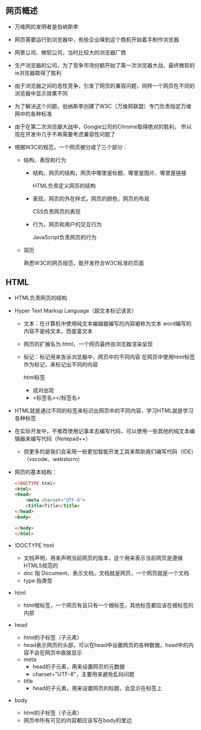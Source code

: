 ## 网页概述

- 万维网的发明者是伯纳斯李

- 网页需要运行到浏览器中，有些企业嗅到这个商机开始着手制作浏览器

- 网景公司、微软公司，当时比较大的浏览器厂商

- 生产浏览器的公司，为了竞争市场份额开始了第一次浏览器大战，最终微软的ie浏览器取得了胜利

- 由于浏览器之间的恶性竞争，引发了网页的兼容问题，同样一个网页在不同的浏览器中显示效果不同

- 为了解决这个问题，伯纳斯李创建了W3C（万维网联盟）专门负责指定万维网中的各种标准

- 由于在第二次浏览器大战中，Google公司的Chrome取得绝对的胜利， 所以现在开发中几乎不再需要考虑兼容性问题了

- 根据W3C的规范，一个网页被分成了三个部分：
  - 结构、表现和行为
    - 结构，网页的结构，网页中哪里是标题、哪里是图片、哪里是链接
      
      HTML负责定义网页的结构
      
    - 表现，网页的外在样式，网页的颜色，网页的布局
      
      CSS负责网页的表现
      
    - 行为，网页和用户的交互行为
      
      JavaScript负责网页的行为
    
  - 简历
    
    熟悉W3C的网页规范，能开发符合W3C标准的页面

## HTML

- HTML负责网页的结构

- Hyper Text Markup Language（超文本标记语言）

  - 文本：在计算机中使用纯文本编辑器编写的内容被称为文本
    word编写的内容不是纯文本，而是富文本
  - 网页的扩展名为.html，一个网页最终由浏览器渲染呈现
  - 标记：标记用来告诉浏览器中，网页中的不同内容
    在网页中使用html标签作为标记，来标记出不同的内容
    
    html标签
    - 成对出现
    - <标签名></标签名>

- HTML就是通过不同的标签来标识出网页中的不同内容，学习HTML就是学习各种标签

- 在实际开发中，不推荐使用记事本去编写代码，可以使用一些其他的纯文本编辑器来编写代码（Notepad++）

  - 但更多的是我们会采用一些更加智能开发工具来帮助我们编写代码（IDE）（vscode、webstorm）

- 网页的基本结构：

  ```html
  <!DOCTYPE html>
  <html>
  <head>
      <meta charset="UTF-8">
      <title>Title</title>
  </head>
  <body>
  
  </body>
  </html>
  ```

- !DOCTYPE html

  - 文档声明，用来声明当前网页的版本，这个用来表示当前网页是遵循HTML5规范的
  - doc 指 Document，表示文档，文档就是网页，一个网页就是一个文档
  - type 指类型 

- html

  - html根标签，一个网页有且只有一个根标签，其他标签都应该在根标签的内部

- head

  - html的子标签（子元素）
  - head表示网页的头部，可以在head中设置网页的各种数据，head中的内容不会在网页中直接显示
  - meta
    - head的子元素，用来设置网页的元数据
    - charset="UTF-8"，主要用来避免乱码问题
  - title
    - head的子元素，用来设置网页的标题，会显示在标签上

- body

  - html的子标签（子元素）
  - 网页中所有可见的内容都应该写在body的里边









